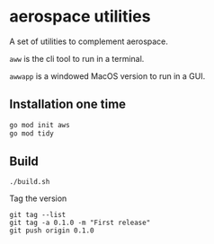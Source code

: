 # aerospace utilities
A set of utilities to complement aerospace.

`aww` is the cli tool to run in a terminal.

`awwapp` is a windowed MacOS version to run in a GUI.


## Installation one time
```bash
go mod init aws
go mod tidy
```

## Build

    ./build.sh

Tag the version

    git tag --list
    git tag -a 0.1.0 -m "First release"
    git push origin 0.1.0


